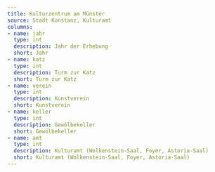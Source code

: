 ```yaml
---
title: Kulturzentrum am Münster
source: Stadt Konstanz, Kulturamt
columns:
- name: jahr
  type: int
  description: Jahr der Erhebung
  short: Jahr
- name: katz
  type: int
  description: Turm zur Katz
  short: Turm zur Katz
- name: verein
  type: int
  description: Kunstverein
  short: Kunstverein
- name: keller
  type: int
  description: Gewölbekeller
  short: Gewölbekeller
- name: amt
  type: int
  description: Kulturamt (Wolkenstein-Saal, Foyer, Astoria-Saal)
  short: Kulturamt (Wolkenstein-Saal, Foyer, Astoria-Saal)
---
```

